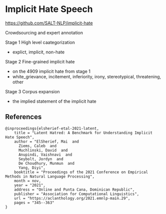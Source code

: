 # Implicit Hate Speech
https://github.com/SALT-NLP/implicit-hate

Crowdsourcing and expert annotation 

Stage 1 High level caategorization 
- explict, implicit, non-hate

Stage 2 Fine-grained implicit hate
- on the 4909 implicit hate from stage 1
- white_grievance, incitement, inferiority, irony, stereotypical, threatening, other

Stage 3 Corpus expansion
- the implied statement of the implicit hate

## References
```
@inproceedings{elsherief-etal-2021-latent,
    title = "Latent Hatred: A Benchmark for Understanding Implicit Hate Speech",
    author = "ElSherief, Mai  and
      Ziems, Caleb  and
      Muchlinski, David  and
      Anupindi, Vaishnavi  and
      Seybolt, Jordyn  and
      De Choudhury, Munmun  and
      Yang, Diyi",
    booktitle = "Proceedings of the 2021 Conference on Empirical Methods in Natural Language Processing",
    month = nov,
    year = "2021",
    address = "Online and Punta Cana, Dominican Republic",
    publisher = "Association for Computational Linguistics",
    url = "https://aclanthology.org/2021.emnlp-main.29",
    pages = "345--363"
}
```